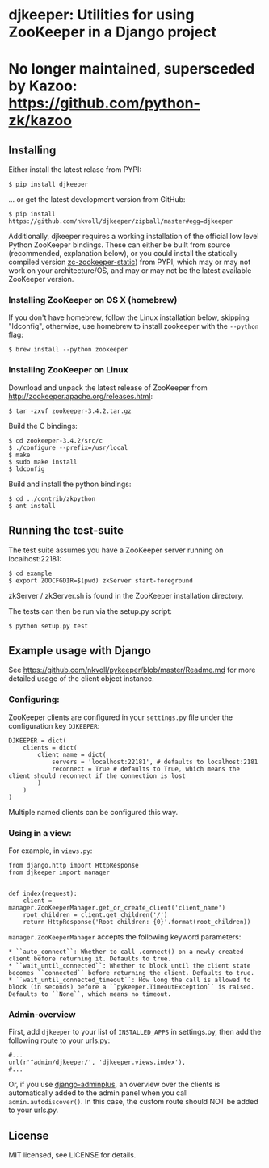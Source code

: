 # djkeeper: Utilities for using ZooKeeper in a Django project

# No longer maintained, supersceded by Kazoo: https://github.com/python-zk/kazoo

## Installing

Either install the latest relase from PYPI:

    $ pip install djkeeper

... or get the latest development version from GitHub:

    $ pip install https://github.com/nkvoll/djkeeper/zipball/master#egg=djkeeper

Additionally, djkeeper requires a working installation of the official low level Python ZooKeeper bindings. These can either be built from source (recommended, explanation below), or
you could install the statically compiled version [zc-zookeeper-static](http://pypi.python.org/pypi/zc-zookeeper-static)) from PYPI, which may or may not work on your architecture/OS, and may
or may not be the latest available ZooKeeper version.


### Installing ZooKeeper on OS X (homebrew)

If you don't have homebrew, follow the Linux installation below, skipping "ldconfig", otherwise, use homebrew to install zookeeper with the ``--python`` flag:

    $ brew install --python zookeeper


### Installing ZooKeeper on Linux

Download and unpack the latest release of ZooKeeper from http://zookeeper.apache.org/releases.html:

    $ tar -zxvf zookeeper-3.4.2.tar.gz

Build the C bindings:

    $ cd zookeeper-3.4.2/src/c
    $ ./configure --prefix=/usr/local
    $ make
    $ sudo make install
    $ ldconfig

Build and install the python bindings:

    $ cd ../contrib/zkpython
    $ ant install


## Running the test-suite

The test suite assumes you have a ZooKeeper server running on localhost:22181:

    $ cd example
    $ export ZOOCFGDIR=$(pwd) zkServer start-foreground

zkServer / zkServer.sh is found in the ZooKeeper installation directory.

The tests can then be run via the setup.py script:

    $ python setup.py test


## Example usage with Django

See https://github.com/nkvoll/pykeeper/blob/master/Readme.md for more detailed usage of the client object instance.

### Configuring:

ZooKeeper clients are configured in your ``settings.py`` file under the configuration key ``DJKEEPER``:

    DJKEEPER = dict(
        clients = dict(
            client_name = dict(
                servers = 'localhost:22181', # defaults to localhost:2181
                reconnect = True # defaults to True, which means the client should reconnect if the connection is lost
            )
        )
    )

Multiple named clients can be configured this way.

### Using in a view:

For example, in ``views.py``:

    from django.http import HttpResponse
    from djkeeper import manager


    def index(request):
        client = manager.ZooKeeperManager.get_or_create_client('client_name')
        root_children = client.get_children('/')
        return HttpResponse('Root children: {0}'.format(root_children))


``manager.ZooKeeperManager`` accepts the following keyword parameters:

    * ``auto_connect``: Whether to call .connect() on a newly created client before returning it. Defaults to true.
    * ``wait_until_connected``: Whether to block until the client state becomes ``connected`` before returning the client. Defaults to true.
    * ``wait_until_connected_timeout``: How long the call is allowed to block (in seconds) before a ``pykeeper.TimeoutException`` is raised. Defaults to ``None``, which means no timeout.


### Admin-overview

First, add ``djkeeper`` to your list of ``INSTALLED_APPS`` in settings.py, then
add the following route to your urls.py:

    #...
    url(r'^admin/djkeeper/', 'djkeeper.views.index'),
    #...

Or, if you use [django-adminplus](https://github.com/jsocol/django-adminplus), an overview over the clients is automatically
added to the admin panel when you call ``admin.autodiscover()``. In this case, the custom route should NOT be added to your urls.py.


## License

MIT licensed, see LICENSE for details.